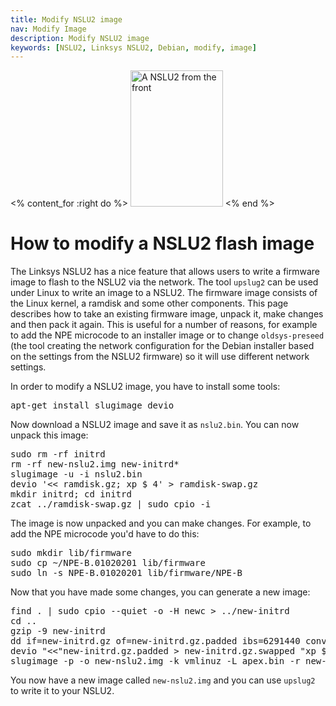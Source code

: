 ```yaml
---
title: Modify NSLU2 image
nav: Modify Image
description: Modify NSLU2 image
keywords: [NSLU2, Linksys NSLU2, Debian, modify, image]
---
```


<% content_for :right do %>
<img src = "../images/r_nslu2_front.jpg" class="border" alt="A NSLU2 from the front" width="148" height="218" />
<% end %>

<h1>How to modify a NSLU2 flash image</h1>

The Linksys NSLU2 has a nice feature that allows users to write a firmware
image to flash to the NSLU2 via the network.  The tool `upslug2` can be
used under Linux to write an image to a NSLU2.  The firmware image consists
of the Linux kernel, a ramdisk and some other components.  This page
describes how to take an existing firmware image, unpack it, make changes
and then pack it again.  This is useful for a number of reasons, for
example to add the NPE microcode to an installer image or to change
`oldsys-preseed` (the tool creating the network configuration for the
Debian installer based on the settings from the NSLU2 firmware) so it will
use different network settings.

In order to modify a NSLU2 image, you have to install some tools:

<div class="code">
<pre>
apt-get install slugimage devio
</pre>
</div>

Now download a NSLU2 image and save it as `nslu2.bin`.  You can now unpack
this image:

<div class="code">
<pre>
sudo rm -rf initrd
rm -rf new-nslu2.img new-initrd*
slugimage -u -i nslu2.bin
devio '&lt;&lt; ramdisk.gz; xp $ 4' &gt; ramdisk-swap.gz
mkdir initrd; cd initrd
zcat ../ramdisk-swap.gz | sudo cpio -i
</pre>
</div>

The image is now unpacked and you can make changes.  For example, to add
the NPE microcode you'd have to do this:

<div class="code">
<pre>
sudo mkdir lib/firmware
sudo cp ~/NPE-B.01020201 lib/firmware
sudo ln -s NPE-B.01020201 lib/firmware/NPE-B
</pre>
</div>

Now that you have made some changes, you can generate a new image:

<div class="code">
<pre>
find . | sudo cpio --quiet -o -H newc &gt; ../new-initrd
cd ..
gzip -9 new-initrd
dd if=new-initrd.gz of=new-initrd.gz.padded ibs=6291440 conv=sync
devio "&lt;&lt;"new-initrd.gz.padded &gt; new-initrd.gz.swapped "xp $,4"
slugimage -p -o new-nslu2.img -k vmlinuz -L apex.bin -r new-initrd.gz.swapped
</pre>
</div>

You now have a new image called `new-nslu2.img` and you can use `upslug2`
to write it to your NSLU2.

